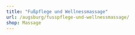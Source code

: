 ```yaml
---
title: "Fußpflege und Wellnessmassage"
url: /augsburg/fusspflege-und-wellnessmassage/
shop: Massage
---
```

